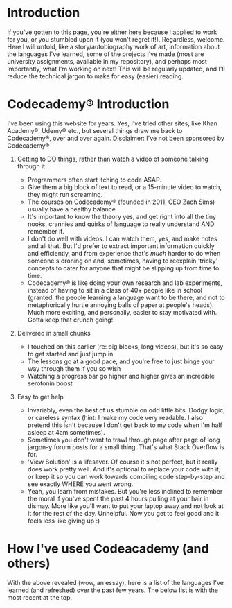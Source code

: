 # Introduction
If you've gotten to this page, you're either here because I applied to work for you, or you stumbled upon it (you won't regret it!). Regardless, welcome. Here I will unfold, like a story/autobiography work of art, information about the languages I've learned, some of the projects I've made (most are university assignments, available in my repository), and perhaps most importantly, what I'm working on next! This will be regularly updated, and I'll reduce the technical jargon to make for easy (easier) reading. 

# Codecademy® Introduction
I've been using this website for years. Yes, I've tried other sites, like Khan Academy®, Udemy® etc., but several things draw me back to Codecademy®, over and over again.
Disclaimer: I've not been sponsored by Codecademy®

1. Getting to DO things, rather than watch a video of someone talking through it
   - Programmers often start itching to code ASAP.
   - Give them a big block of text to read, or a 15-minute video to watch, they might run screaming.
   - The courses on Codecademy® (founded in 2011, CEO Zach Sims) usually have a healthy balance
   - It's important to know the theory yes, and get right into all the tiny nooks, crannies and quirks of language to really understand AND remember it. 
   - I don't do well with videos. I can watch them, yes, and make notes and all that. But I'd prefer to extract important information quickly and efficiently, and from experience that's *much* harder to do when someone's droning on and, sometimes, having to reexplain 'tricky' concepts to cater for anyone that might be slipping up from time to time.
   - Codecademy® is like doing your own research and lab experiments, instead of having to sit in a class of 40+ people like in school (granted, the people learning a language want to be there, and not to metaphorically hurtle annoying balls of paper at people's heads). Much more exciting, and personally, easier to stay motivated with. Gotta keep that crunch going!

2. Delivered in small chunks
   - I touched on this earlier (re: big blocks, long videos), but it's so easy to get started and just jump in
   - The lessons go at a good pace, and you're free to just binge your way through them if you so wish
   - Watching a progress bar go higher and higher gives an incredible serotonin boost
   
3. Easy to get help
   - Invariably, even the best of us stumble on odd little bits. Dodgy logic, or careless syntax (hint: I make my code very readable. I also pretend this isn't because I don't get back to my code when I'm half asleep at 4am sometimes).
   - Sometimes you don't want to trawl through page after page of long jargon-y forum posts for a small thing. That's what Stack Overflow is for.
   - 'View Solution' is a lifesaver. Of course it's not perfect, but it really does work pretty well. And it's optional to replace your code with it, or keep it so you can work towards compiling code step-by-step and see exactly WHERE you went wrong.
   - Yeah, you learn from mistakes. But you're less inclined to remember the moral if you've spent the past 4 hours pulling at your hair in dismay. More like you'll want to put your laptop away and not look at it for the rest of the day. Unhelpful. Now you get to feel good and it feels less like giving up :)

# How I've used Codeacademy (and others)
With the above revealed (wow, an essay), here is a list of the languages I've learned (and refreshed) over the past few years. The below list is with the most recent at the top.

